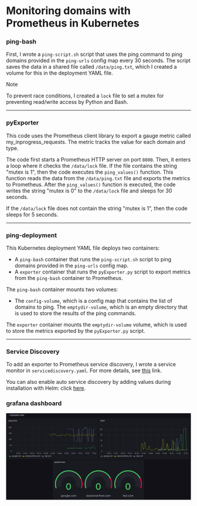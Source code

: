 # Monitoring domains with Prometheus in Kubernetes

### ping-bash

First, I wrote a `ping-script.sh` script that uses the ping command to ping domains provided in the `ping-urls` config map every 30 seconds. The script saves the data in a shared file called `/data/ping.txt`, which I created a volume for this in the deployment YAML file.

> [!NOTE]
> To prevent race conditions, I created a `lock` file to set a mutex for preventing read/write access by Python and Bash.

---

### pyExporter

This code uses the Prometheus client library to export a gauge metric called my_inprogress_requests. The metric tracks the value for each domain and type.

The code first starts a Prometheus HTTP server on port `8000`. Then, it enters a loop where it checks the `/data/lock` file. If the file contains the string "mutex is 1", then the code executes the `ping_values()` function. This function reads the data from the `/data/ping.txt` file and exports the metrics to Prometheus. After the `ping_values()` function is executed, the code writes the string "mutex is 0" to the `/data/lock` file and sleeps for 30 seconds.

If the `/data/lock` file does not contain the string "mutex is 1", then the code sleeps for 5 seconds.

---

### ping-deployment

This Kubernetes deployment YAML file deploys two containers:

- A `ping-bash` container that runs the `ping-script.sh` script to ping domains provided in the `ping-urls` config map.
- A `exporter` container that runs the `pyExporter.py` script to export metrics from the `ping-bash` container to Prometheus.

The `ping-bash` container mounts two volumes:

- The `config-volume`, which is a config map that contains the list of domains to ping.
The `emptydir-volume`, which is an empty directory that is used to store the results of the ping commands.

The `exporter` container mounts the `emptydir-volume` volume, which is used to store the metrics exported by the `pyExporter.py` script.

---

### Service Discovery

To add an exporter to Prometheus service discovery, I wrote a service monitor in `servicediscovery.yaml`. For more details, see [this](https://fabianlee.org/2022/07/07/prometheus-monitoring-a-custom-service-using-servicemonitor-and-prometheusrule/) link.

You can also enable auto service discovery by adding values during installation with Helm: click [here](https://fabianlee.org/2022/07/08/prometheus-monitoring-services-using-additional-scrape-config-for-prometheus-operator/).

### grafana dashboard

![Alt text](grafana.png)